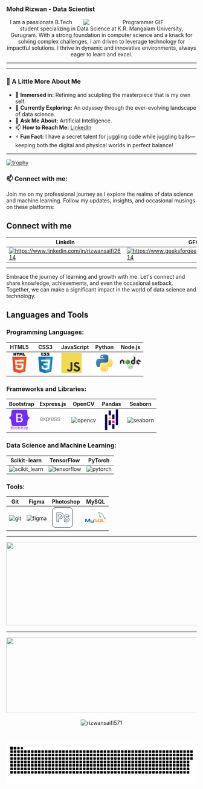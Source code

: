 
### Mohd Rizwan - Data Scientist


<div style="text-align: center;">
  <img src="https://cdn.dribbble.com/users/1162077/screenshots/3848914/programmer.gif" alt="Programmer GIF" style="float: right; width: 300px; margin-left: 20px;">

  <p>I am a passionate B.Tech student specializing in Data Science at K.R. Mangalam University, Gurugram. With a strong foundation in computer science and a knack for solving complex challenges, I am driven to leverage technology for impactful solutions. I thrive in dynamic and innovative environments, always eager to learn and excel.</p>
</div>

---




---

### 🌟 A Little More About Me
- 🔭 **Immersed in:** Refining and sculpting the masterpiece that is my own self.
- 🌱 **Currently Exploring:** An odyssey through the ever-evolving landscape of data science.
- 💬 **Ask Me About:** Artificial Intelligence.
- 📫 **How to Reach Me:** [LinkedIn](https://www.linkedin.com/in/rizwansaifi2614/)
- ⚡ **Fun Fact:** I have a secret talent for juggling code while juggling balls—keeping both the digital and physical worlds in perfect balance!

---

[![trophy](https://github-profile-trophy.vercel.app/?username=Rizwansaifi571&title=Stars,Followers,Commits,Repositories,MultipleLang,PullRequest&theme=onedark)](https://github.com/ryo-ma/github-profile-trophy)
### 📫 Connect with me:

Join me on my professional journey as I explore the realms of data science and machine learning. Follow my updates, insights, and occasional musings on these platforms:

## Connect with me
| LinkdIn | GFG | Hacker | Instagram | G-Mail |
|---------|---------|-------------|-------------|----------|
|<a href="https://linkedin.com/in/https://www.linkedin.com/in/rizwansaifi2614" target="blank"><img align="center" src="https://raw.githubusercontent.com/rahuldkjain/github-profile-readme-generator/master/src/images/icons/Social/linked-in-alt.svg" alt="https://www.linkedin.com/in/rizwansaifi2614" height="50" width="55" /></a> |<a href="https://www.geeksforgeeks.org/user/rizwansaifi2614" target="blank"><img align="center" src="https://media.geeksforgeeks.org/gfg-gg-logo.svg" alt="https://www.geeksforgeeks.org/user/rizwansaifi2614" height="55" width="55" /></a> |<a href="https://www.hackerrank.com/profile/rizwansaifi2614" target="blank"><img align="center" src="https://hrcdn.net/fcore/assets/brand/logo-new-white-green-a5cb16e0ae.svg" alt="https://www.hackerrank.com/profile/rizwansaifi2614" height="65" width="65" /></a> |<a href="https://www.instagram.com/rizwansaifi571" target="blank"><img align="center" src="http://pngimg.com/uploads/instagram/instagram_PNG9.png" alt="https://www.instagram.com/rizwansaifi571" height="55" width="55" /></a> |<a href="rizwansaifi2614@gmail.com" target="blank"><img align="center" src="https://static.vecteezy.com/system/resources/previews/020/964/377/original/gmail-mail-icon-for-web-design-free-png.png" alt="rizwansaifi2614@gmail.com" height="55" width="55" /></a> |



---

Embrace the journey of learning and growth with me. Let's connect and share knowledge, achievements, and even the occasional setback. Together, we can make a significant impact in the world of data science and technology.

## Languages and Tools 

### Programming Languages:
| HTML5 | CSS3 | JavaScript | Python | Node.js |
|----------|----------|----------|----------|----------|
| <img src="https://raw.githubusercontent.com/devicons/devicon/master/icons/html5/html5-original-wordmark.svg" alt="html5" width="55" height="55"/> | <img src="https://raw.githubusercontent.com/devicons/devicon/master/icons/css3/css3-original-wordmark.svg" alt="css3" width="55" height="55"/> | <img src="https://raw.githubusercontent.com/devicons/devicon/master/icons/javascript/javascript-original.svg" alt="javascript" width="55" height="55"/> | <img src="https://raw.githubusercontent.com/devicons/devicon/master/icons/python/python-original.svg" alt="python" width="55" height="55"/> | <img src="https://raw.githubusercontent.com/devicons/devicon/master/icons/nodejs/nodejs-original-wordmark.svg" alt="nodejs" width="55" height="55"/> |

### Frameworks and Libraries:
| Bootstrap | Express.js | OpenCV | Pandas | Seaborn |
|----------|----------|----------|----------|----------|
| <img src="https://raw.githubusercontent.com/devicons/devicon/master/icons/bootstrap/bootstrap-plain-wordmark.svg" alt="bootstrap" width="55" height="55"/> | <img src="https://raw.githubusercontent.com/devicons/devicon/master/icons/express/express-original-wordmark.svg" alt="express" width="55" height="55"/> | <img src="https://www.vectorlogo.zone/logos/opencv/opencv-icon.svg" alt="opencv" width="55" height="55"/> | <img src="https://raw.githubusercontent.com/devicons/devicon/2ae2a900d2f041da66e950e4d48052658d850630/icons/pandas/pandas-original.svg" alt="pandas" width="55" height="55"/> | <img src="https://seaborn.pydata.org/_images/logo-mark-lightbg.svg" alt="seaborn" width="55" height="55"/> |

### Data Science and Machine Learning:
| Scikit-learn | TensorFlow | PyTorch |
|----------|----------|----------|
| <img src="https://upload.wikimedia.org/wikipedia/commons/0/05/Scikit_learn_logo_small.svg" alt="scikit_learn" width="55" height="55"/> | <img src="https://www.vectorlogo.zone/logos/tensorflow/tensorflow-icon.svg" alt="tensorflow" width="55" height="55"/> | <img src="https://www.vectorlogo.zone/logos/pytorch/pytorch-icon.svg" alt="pytorch" width="55" height="55"/> |

### Tools:
| Git | Figma | Photoshop | MySQL |
|----------|----------|----------|----------|
| <img src="https://www.vectorlogo.zone/logos/git-scm/git-scm-icon.svg" alt="git" width="55" height="55"/> | <img src="https://www.vectorlogo.zone/logos/figma/figma-icon.svg" alt="figma" width="55" height="55"/> | <img src="https://raw.githubusercontent.com/devicons/devicon/master/icons/photoshop/photoshop-line.svg" alt="photoshop" width="55" height="55"/> | <img src="https://raw.githubusercontent.com/devicons/devicon/master/icons/mysql/mysql-original-wordmark.svg" alt="mysql" width="55" height="55"/> |

<!--

### It's not technology, but I use it. The section will be changed soon.:
  <img src="https://github.com/devicons/devicon/blob/master/icons/latex/latex-original.svg" title="Latex" alt="Latex" width="40" width="30" height="30"/>
  <img src="https://github.com/devicons/devicon/blob/master/icons/ssh/ssh-original.svg" title="ssh" alt="ssh" width="30" height="30"/>
  <img src="https://github.com/devicons/devicon/blob/master/icons/xml/xml-original.svg" title="xml" alt="xml" width="30" height="30"/>
  <img src="https://github.com/devicons/devicon/blob/master/icons/yaml/yaml-original.svg" title="yaml" alt="yaml" width="30" height="30"/>
  <img src="https://github.com/devicons/devicon/blob/master/icons/json/json-original.svg" title="json" alt="json" width="30" height="30"/>
  <img src="https://github.com/devicons/devicon/blob/master/icons/vscode/vscode-original-wordmark.svg" title="vsc" alt="vsc" width="30" height="30"/>
  <img src="https://github.com/devicons/devicon/blob/master/icons/pycharm/pycharm-original.svg" title="PC" alt="PC" width="30" height="30"/>
  <img src="https://github.com/devicons/devicon/blob/master/icons/clion/clion-original.svg" title="cl" alt="CL" width="30" height="30"/>
  <img src="https://github.com/devicons/devicon/blob/master/icons/datagrip/datagrip-original.svg" title="dg" alt="dg" width="30" height="30"/>  
  <img src="https://github.com/devicons/devicon/blob/master/icons/gitlab/gitlab-original-wordmark.svg" title="GitLab" alt="GitLab" width="30" height="30"/>
  <img src="https://github.com/devicons/devicon/blob/master/icons/confluence/confluence-original-wordmark.svg" title="Confluence" alt="Confluence" width="30" height="30"/>
  <img src="https://github.com/devicons/devicon/blob/master/icons/jira/jira-original-wordmark.svg" title="Jira" alt="Jira" width="30" height="30"/>
--> 
</div>

---

  
<p align="center">
  <img width="800" height="220" src="https://streak-stats.demolab.com?user=Rizwansaifi571&theme=highcontrast&hide_border=true&border_radius=5&card_width=800">
</p>


---




<p align="center">
  <img width="600" height="200" src="https://github-readme-stats.vercel.app/api?username=Rizwansaifi571&show_icons=true&theme=vision-friendly-dark">
</p>
<p align="center">
    <img width="400" height="200" src="https://github-readme-stats.vercel.app/api/top-langs?username=rizwansaifi571&show_icons=true&locale=en&layout=compact&theme=vision-friendly-dark" alt="rizwansaifi571" />
</p>

 


<div id="header" align="center">
  <img src="https://komarev.com/ghpvc/?username=Rizwansaifi571&style=for-the-badge&color=orange" alt=""/>
</div>

<p align="center">
 <img width="1000" src="github-snake.svg" alt="snake"/>
</p>
